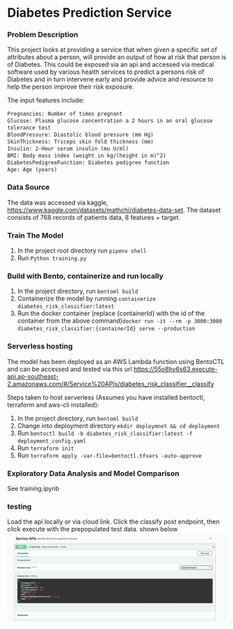 # Diabetes Prediction Service

### Problem Description
This project looks at providing a service that when given a specific set of attributes about a person, will provide an output of how at risk that person is of Diabetes.
This could be exposed via an api and accessed via medical software used by various health services to predict a persons risk of Diabetes and in turn intervene early and provide advice and resource to help the person improve their risk exposure.

The input features include:

````
Pregnancies: Number of times pregnant
Glucose: Plasma glucose concentration a 2 hours in an oral glucose tolerance test
BloodPressure: Diastolic blood pressure (mm Hg)
SkinThickness: Triceps skin fold thickness (mm)
Insulin: 2-Hour serum insulin (mu U/ml)
BMI: Body mass index (weight in kg/(height in m)^2)
DiabetesPedigreeFunction: Diabetes pedigree function
Age: Age (years)
````

### Data Source

The data was accessed via kaggle, <a source='https://www.kaggle.com/datasets/mathchi/diabetes-data-set'>https://www.kaggle.com/datasets/mathchi/diabetes-data-set</a>. The dataset consists of  768 records of patients data, 8 features + target.


### Train The Model
1. In the project root directory run ```pipenv shell```
2. Run ```Python training.py```

### Build with Bento, containerize and run locally
1. In the project directory, run ```bentoml build```
2. Containerize the model by running ```containerize diabetes_risk_classifier:latest```
2. Run the docker container (replace {containerId} with the id of the container from the above command)```docker run -it --rm -p 3000:3000 diabetes_risk_classifier:{containerId} serve --production```

### Serverless hosting
The model has been deployed as an AWS Lambda function using BentoCTL and can be accessed and tested via this url https://55o8hy6s63.execute-api.ap-southeast-2.amazonaws.com/#/Service%20APIs/diabetes_risk_classifier__classify

Steps taken to host serverless (Assumes you have installed bentoctl, terraform and aws-cli installed):
1. In the project directory, run ```bentoml build```
2. Change into deployment directory ```mkdir deploymnet && cd deployment```
3. Run ```bentoctl build -b diabetes_risk_classifier:latest -f deployment_config.yaml```
4. Run ```terraform init```
5. Run ```terraform apply -var-file=bentoctl.tfvars -auto-approve```
### Exploratory Data Analysis and Model Comparison
See training.ipynb


### testing
Load the api locally or via cloud link. Click the classify post endpoint, then click execute with the prepopulated test data. shown below
![alt text](./images/api.png)

